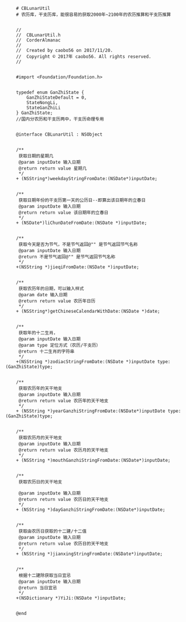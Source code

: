 		# CBLunarUtil
		# 农历库，干支历库，能很容易的获取2000年~2100年的农历推算和干支历推算


		//
		//  CBLunarUtil.h
		//  CorderAlmanac
		//
		//  Created by caobo56 on 2017/11/20.
		//  Copyright © 2017年 caobo56. All rights reserved.
		//


		#import <Foundation/Foundation.h>


		typedef enum GanZhiState {
		    GanZhiStateDefault = 0,
		    StateNongLi,
		    StateGanZhiLi
		} GanZhiState;
		//国内分农历和干支历两中，干支历命理专用


		@interface CBLunarUtil : NSObject


		/**
		 获取日期的星期几
		 @param inputDate 输入日期
		 @return return value 星期几
		 */
		+ (NSString*)weekdayStringFromDate:(NSDate*)inputDate;


		/**
		 获取日期年份的干支历第一天的公历日--即算出该日期年的立春日
		 @param inputDate 输入日期
		 @return return value 该日期年的立春日
		 */
		+ (NSDate*)liChunDateFromDate:(NSDate *)inputDate;


		/**
		 获取今天是否为节气，不是节气返回@"" 是节气返回节气名称
		 @param inputDate 输入日期
		 @return 不是节气返回@"" 是节气返回节气名称
		 */
		+(NSString *)jieqiFromDate:(NSDate *)inputDate;


		/**
		 获取农历年的日期，可以输入样式
		 @param date 输入日期
		 @return return value 农历年日历
		 */
		+ (NSString*)getChineseCalendarWithDate:(NSDate *)date;


		/**
		 获取年的十二生肖，
		 @param inputDate 输入日期
		 @param type 定位方式（农历/干支历）
		 @return 十二生肖的字符串
		 */
		+(NSString *)zodiacStringFromDate:(NSDate *)inputDate type:(GanZhiState)type;


		/**
		 获取农历年的天干地支
		 @param inputDate 输入日期
		 @return return value 农历年的天干地支
		 */
		+ (NSString *)yearGanzhiStringFromDate:(NSDate*)inputDate type:(GanZhiState)type;


		/**
		 获取农历月的天干地支
		 @param inputDate 输入日期
		 @return return value 农历月的天干地支
		 */
		+ (NSString *)mouthGanzhiStringFromDate:(NSDate*)inputDate;


		/**
		 获取农历日的天干地支
		 
		 @param inputDate 输入日期
		 @return return value 农历日的天干地支
		 */
		+ (NSString *)dayGanzhiStringFromDate:(NSDate*)inputDate;


		/**
		 获取由农历日获取的十二建/十二值
		 @param inputDate 输入日期
		 @return return value 农历日的天干地支
		 */
		+ (NSString *)jianxingStringFromDate:(NSDate*)inputDate;


		/**
		 根据十二建除获取当日宜忌
		 @param inputDate 输入日期
		 @return 当日宜忌
		 */
		+(NSDictionary *)YiJi:(NSDate *)inputDate;

		
		@end